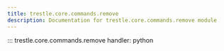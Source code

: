```yaml
---
title: trestle.core.commands.remove
description: Documentation for trestle.core.commands.remove module
---
```


::: trestle.core.commands.remove
handler: python
